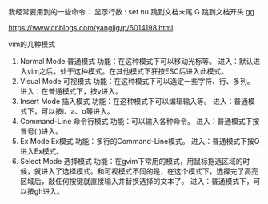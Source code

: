 我经常要用到的一些命令：
显示行数  :  set nu
跳到文档末尾 G
跳到文档开头 gg

https://www.cnblogs.com/yangjig/p/6014198.html

vim的几种模式 
1.	Normal Mode 普通模式
功能：在这种模式下可以移动光标等。
进入：默认进入vim之后，处于这种模式。在其他模式下狂按ESC后进入此模式。
2.	Visual Mode 可视模式
功能：在这种模式下可以选定一些字符、行、多列。
进入：在普通模式下，按v进入。
3.	Insert Mode 插入模式
功能：在这种模式下可以编辑输入等。
进入：普通模式下，可以按i、a、o等进入。
4.	Command-Line 命令行模式
功能：可以输入各种命令。
进入：普通模式下按冒号(:)进入。
5.	Ex Mode Ex模式
功能：多行的Command-Line模式。
进入：普通模式下按Q进入Ex模式。
6.	Select Mode 选择模式
功能：在gvim下常用的模式，用鼠标拖选区域的时候，就进入了选择模式。和可视模式不同的是，在这个模式下，选择完了高亮区域后，敲任何按键就直接输入并替换选择的文本了。
进入：普通模式下，可以按gh进入。

